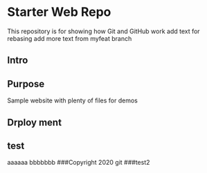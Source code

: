 # Starter Web Repo

This repository is for showing how Git and GitHub work
add text for rebasing
add more text from myfeat branch

## Intro

## Purpose

Sample website with plenty of files for demos

## Drploy ment

## test
aaaaaa
bbbbbbb
###Copyright
2020 git
###test2